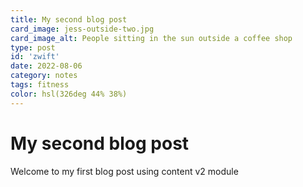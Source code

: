 ```yaml
---
title: My second blog post
card_image: jess-outside-two.jpg
card_image_alt: People sitting in the sun outside a coffee shop
type: post
id: 'zwift'
date: 2022-08-06
category: notes
tags: fitness
color: hsl(326deg 44% 38%)
---
```


<!-- ./content/blog/first-post.md -->

# My second blog post
Welcome to my first blog post using content v2 module